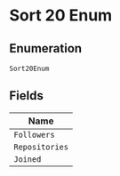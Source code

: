 
# Sort 20 Enum

## Enumeration

`Sort20Enum`

## Fields

| Name |
|  --- |
| `Followers` |
| `Repositories` |
| `Joined` |

